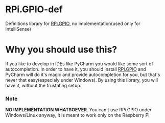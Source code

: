 # RPi.GPIO-def
Definitions library for [RPi.GPIO](https://sourceforge.net/projects/raspberry-gpio-python/), no implementation(used only for IntelliSense)

# Why you should use this?
If you like to develop in IDEs like PyCharm you would like some sort of autocompletion. In order to have it, you should install [RPi.GPIO](https://sourceforge.net/projects/raspberry-gpio-python/) and PyCharm will do it's magic and provide autocompletion for you, but that's never that easy(especialy under Windows). By using this library, you will have it, without the frustating setup. 

### Note
**NO IMPLEMENTATION WHATSOEVER**. You can't use RPi.GPIO under Windows/Linux anyway, it is meant to work only on the Raspberry Pi
